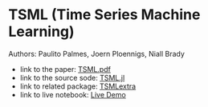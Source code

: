 # TSML (Time Series Machine Learning)
Authors: Paulito Palmes, Joern Ploennigs, Niall Brady

- link to the paper: [TSML.pdf](paper.pdf)
- link to the source sode: [TSML.jl](https://github.com/IBM/TSML.jl)
- link to related package: [TSMLextra](https://github.com/ppalmes/TSMLextra.jl) 
- link to live notebook: [Live Demo](https://mybinder.org/v2/gh/IBM/TSML.jl/binder_support?filepath=docs)
